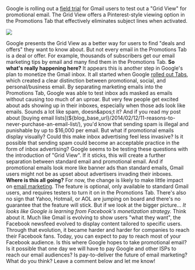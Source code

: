 Google is rolling out a [field
trial](http://gmailblog.blogspot.com/2014/03/a-new-more-visual-way-to-view-your.html)
for Gmail users to test out a "Grid View" for promotional email. The
Grid View offers a Pinterest-style viewing option in the Promotions Tab
that effectively eliminates subject lines when activated.

![](${blog_base_url}/images/2014/03/gmailgridview.png)

Google presents the Grid View as a better way for users to find "deals
and offers" they want to know about. But not every email in the
Promotions Tab is a deal or offer. For example, thousands of subscribers
get our email marketing tips by email
and many find them in the Promotions Tab. **So what&apos;s really happening
here?** It appears this is another step in Google&apos;s plan to monetize the
Gmail inbox. It all started when Google [rolled out
Tabs](${blog_base_url}/2013/08/20/gmail-tabs-trick-under-sleeve/),
which created a clear distinction between promotional, social, and
personal/business email. By separating marketing emails into the
Promotions Tab, Google was able to test inbox ads masked as emails
without causing too much of an uproar. But very few people get excited
about ads showing up in their inboxes, especially when those ads look
like emails. Sounds a lot like spam, doesn&apos;t it? And if you read my post
about [buying email
lists](${blog_base_url}/2014/02/12/11-reasons-to-never-purchase-an-email-list/),
you&apos;d know that sending spam is illegal and punishable by up to $16,000
per email. But what if promotional emails display visually? Could this
make inbox advertising feel less invasive? Is it possible that sending
spam could become an acceptable practice in the form of inbox
advertising? Google seems to be testing these questions with the
introduction of "Grid View". If it sticks, this will create a further
separation between standard email and promotional email. And if
promotional emails look more like banner ads than standard emails, Gmail
users might not be as upset about advertisers invading their inboxes.
**Where is this all going?** For now, the change is likely to make
little impact on [email marketing](http://expresspigeon.com). The
feature is optional, only available to standard Gmail users, and
requires testers to turn it on in the Promotions Tab. There&apos;s also no
sign that Yahoo, Hotmail, or AOL are jumping on board and there&apos;s no
guarantee that the feature will stick. But if we look at the bigger
picture... *It looks like Google is learning from Facebook&apos;s
monetization strategy.* Think about it. Much like Gmail is evolving to
show users "what they want", the Facebook newsfeed evolved to display
content tailored to specific users. Through that evolution, it became
harder and harder for companies to reach their Facebook fans. Today, you
can expect to pay to reach most of your Facebook audience. Is this where
Google hopes to take promotional email? Is it possible that one day we
will have to pay Google and other ISPs to reach our email audiences? Is
pay-to-deliver the future of email marketing? What do you think? Leave a
comment below and let me know!
